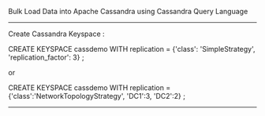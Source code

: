 Bulk Load Data into Apache Cassandra using Cassandra Query Language

<hr>

Create Cassandra Keyspace :

CREATE KEYSPACE cassdemo WITH replication = {'class': 'SimpleStrategy', 'replication_factor': 3} ;

or

CREATE KEYSPACE cassdemo WITH replication = {'class':'NetworkTopologyStrategy', 'DC1':3, 'DC2':2} ;

<hr>

